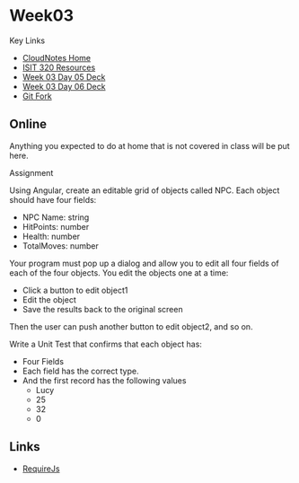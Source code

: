 Week03
======

Key Links

- [CloudNotes Home](http://www.elvenware.com/charlie/books/CloudNotes/CloudNotes.html)
- [ISIT 320 Resources](http://www.elvenware.com/charlie/books/CloudNotes/CloudNotes.html)
- [Week 03 Day 05 Deck](http://bit.ly/1fUY5Hu)
- [Week 03 Day 06 Deck](http://bit.ly/17XIZuY)
- [Git Fork](http://www.elvenware.com/charlie/development/cloud/Git.html#forking)


Online
------

Anything you expected to do at home that is not covered in class will
be put here.

Assignment

Using Angular, create an editable grid of objects called NPC.
Each object should have four fields:

- NPC Name: string
- HitPoints: number
- Health: number
- TotalMoves: number

Your program must pop up a dialog and allow you to edit
all four fields of each of the four objects. You edit
the objects one at a time:

- Click a button to edit object1
- Edit the object
- Save the results back to the original screen

Then the user can push another button to edit object2,
and so on.

Write a Unit Test that confirms that each object has:

- Four Fields
- Each field has the correct type.
- And the first record has the following values
	- Lucy
	- 25
	- 32
	- 0


Links
-----

- [RequireJs](http://www.startersquad.com/blog/angularjs-requirejs/)
